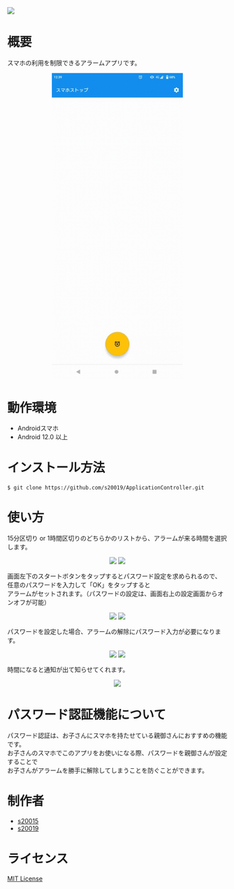 <img src="https://user-images.githubusercontent.com/66397379/211480194-a7c9d2d1-5aa3-42cf-b22d-a55df5b02c24.png">

# 概要
スマホの利用を制限できるアラームアプリです。
<p align="center">
  <kbd><img src="https://github.com/s20019/ApplicationController/blob/master/smasto.gif" width="300"></kbd>
</p>

# 動作環境
- Androidスマホ
- Android 12.0 以上

# インストール方法
~~~
$ git clone https://github.com/s20019/ApplicationController.git
~~~

# 使い方
15分区切り or 1時間区切りのどちらかのリストから、アラームが来る時間を選択します。
<p align="center">
  <kbd><img src="https://user-images.githubusercontent.com/66397379/211485681-4f451a93-65ed-469e-9bdd-3454bd71fe3d.png" width="300"></kbd>
  <kbd><img src="https://user-images.githubusercontent.com/66397379/211486440-77a0a392-21a3-42f2-9204-3da116525bb4.png" width="300"></kbd>
</p>

画面左下のスタートボタンをタップするとパスワード設定を求められるので、  
任意のパスワードを入力して「OK」をタップすると  
アラームがセットされます。（パスワードの設定は、画面右上の設定画面からオンオフが可能）
<p align="center">
  <kbd><img src="https://user-images.githubusercontent.com/66397379/211488364-828ddb0a-dc1f-4522-a1f7-76ab55484f3b.png" width="300"></kbd>
  <kbd><img src="https://user-images.githubusercontent.com/66397379/211489018-bfe17123-58fb-445b-86fd-ff0ba0e62fec.png" width="300"></kbd>
</p>

パスワードを設定した場合、アラームの解除にパスワード入力が必要になります。
<p align="center">
  <kbd><img src="https://user-images.githubusercontent.com/66397379/211490308-fc295b10-61ac-4da4-bff2-a05630e76718.png" width="300"></kbd>
  <kbd><img src="https://user-images.githubusercontent.com/66397379/211491693-5e24663f-0dfc-4c5f-ae25-a3972cbd5a66.png" width="300"></kbd>
</p>

時間になると通知が出て知らせてくれます。
<p align="center">
  <kbd><img src="https://user-images.githubusercontent.com/66397379/211492675-b9c8c311-6756-487b-aa10-d84b705a457d.png" width="300"></kbd>
</p>

# パスワード認証機能について
パスワード認証は、お子さんにスマホを持たせている親御さんにおすすめの機能です。  
お子さんのスマホでこのアプリをお使いになる際、パスワードを親御さんが設定することで  
お子さんがアラームを勝手に解除してしまうことを防ぐことができます。

# 制作者
- [s20015](<s20015@std.it-college.ac.jp>)  
- [s20019](<s20019@std.it-college.ac.jp>)

# ライセンス
[MIT License](https://github.com/s20019/ApplicationController/blob/master/LICENSE)
